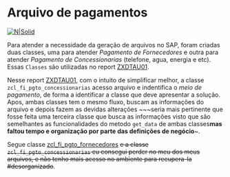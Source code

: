 # Arquivo de pagamentos #

[![N|Solid](https://wiki.scn.sap.com/wiki/download/attachments/1710/ABAP%20Development.png?version=1&modificationDate=1446673897000&api=v2)](https://www.sap.com/brazil/developer.html)

Para atender a necessidade da geração de arquivos no SAP, foram criadas duas classes, uma para atender _Pagamento de Fornecedores_ e outra para atender _Pagamento de Concessionarias_ (telefone, agua, energia e etc). Essas `Classes` são utilizadas no report [ZXDTAU01](https://github.com/edmilson-nascimento/arquivo-de-pagamento-sap/blob/master/ZXDTAU01.abap).

Nesse report [ZXDTAU01](https://github.com/edmilson-nascimento/arquivo-de-pagamento-sap/blob/master/ZXDTAU01.abap), com o intuito de simplificar melhor, a classe `zcl_fi_pgto_concessionarias` acesso arquivo e indentifica o _meio de pagamento_, de forma a identificar a classe que deve apresentar a solução. Apos, ambas classes tem o mesmo fluxo, buscam as informações do arquivo e depois fazem as devidas alterações ~~~seria mais pertinente que fosse feita uma terceira classe que busca as informações visto que são semelhantes as funcionalidades do metodo `get_data` de ambas classes**mas faltou tempo e organização por parte das definições de negócio**~.

Segue classe [zcl_fi_pgto_fornecedores](https://github.com/edmilson-nascimento/arquivo-de-pagamento-sap/blob/master/zcl_fi_pgto_fornecedores.class.abap) ~~e a classe `zcl_fi_pgto_concessionarias` eu consegui perder no meu dos meus arquivos, e não tenho mais acesso no ambiente para recupera-la #desorganizado~~.
